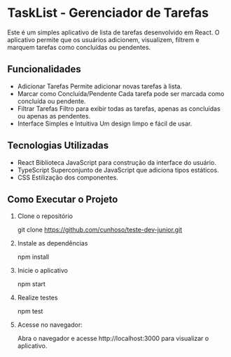 # TaskList - Gerenciador de Tarefas

Este é um simples aplicativo de lista de tarefas desenvolvido em React. O aplicativo permite que os usuários adicionem, visualizem, filtrem e marquem tarefas como concluídas ou pendentes.

## Funcionalidades

- Adicionar Tarefas  Permite adicionar novas tarefas à lista.
- Marcar como Concluída/Pendente  Cada tarefa pode ser marcada como concluída ou pendente.
- Filtrar Tarefas  Filtro para exibir todas as tarefas, apenas as concluídas ou apenas as pendentes.
- Interface Simples e Intuitiva  Um design limpo e fácil de usar.

## Tecnologias Utilizadas

- React  Biblioteca JavaScript para construção da interface do usuário.
- TypeScript  Superconjunto de JavaScript que adiciona tipos estáticos.
- CSS  Estilização dos componentes.

## Como Executar o Projeto

1. Clone o repositório 

   git clone https://github.com/cunhoso/teste-dev-junior.git

2. Instale as dependências 

   npm install

3. Inicie o aplicativo 

   npm start

4. Realize testes

    npm test

5. Acesse no navegador:

   Abra o navegador e acesse http://localhost:3000 para visualizar o aplicativo.